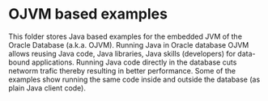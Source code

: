 # OJVM based examples
This folder stores Java based examples for the embedded JVM of the Oracle Database (a.k.a. OJVM).
Running Java in Oracle database OJVM allows reusing Java code, Java libraries, Java skills (developers) for data-bound applications.
Running Java code directly in the database cuts networm trafic thereby resulting in better performance.
Some of the examples show running the same code inside and outside the database (as plain Java client code). 
